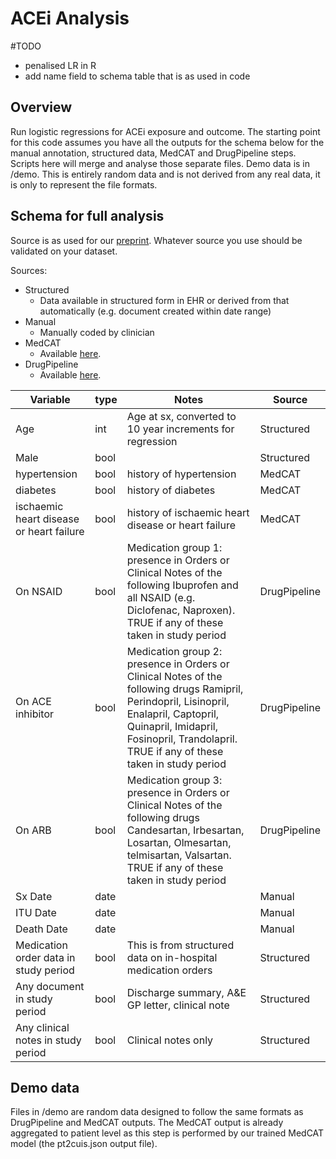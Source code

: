 # ACEi Analysis

#TODO
* penalised LR in R
* add name field to schema table that is as used in code

## Overview
Run logistic regressions for ACEi exposure and outcome. The starting point for this code assumes you have all the
outputs for the schema below for the manual annotation, structured data, MedCAT and DrugPipeline steps. Scripts
here will merge and analyse those separate files. Demo data is in /demo. This is entirely random data and is not derived
from any real data, it is only to represent the file formats.

## Schema for full analysis
Source is as used for our [preprint](https://www.researchgate.net/publication/340261837_Treatment_with_ACE-inhibitors_is_not_associated_with_early_severe_SARS-Covid-19_infection_in_a_multi-site_UK_acute_Hospital_Trust?channel=doi&linkId=5e806057a6fdcc139c10467a&showFulltext=true).
Whatever source you use should be validated on your dataset.

Sources:
* Structured
  * Data available in structured form in EHR or derived from that automatically (e.g. document created within date range)
* Manual
  * Manually coded by clinician
* MedCAT
  * Available [here](https://github.com/CogStack/MedCAT).
* DrugPipeline
  * Available [here](https://github.com/dbeanm/DrugPipeline).

Variable | type | Notes | Source
--- | --- | --- | ---
Age | int | Age at sx, converted to 10 year increments for regression | Structured |
Male | bool | | Structured |
hypertension | bool | history of hypertension | MedCAT |
diabetes | bool | history of diabetes | MedCAT |
ischaemic heart disease or heart failure | bool | history of ischaemic heart disease or heart failure | MedCAT |
On NSAID | bool | Medication group 1: presence in Orders or Clinical Notes of the following Ibuprofen and all NSAID (e.g. Diclofenac, Naproxen). TRUE if any of these taken in study period | DrugPipeline |
On ACE inhibitor | bool | Medication group 2: presence in Orders or Clinical Notes of the following drugs Ramipril, Perindopril, Lisinopril, Enalapril, Captopril, Quinapril, Imidapril, Fosinopril, Trandolapril. TRUE if any of these taken in study period | DrugPipeline |
On ARB | bool | Medication group 3: presence in Orders or Clinical Notes of the following drugs Candesartan, Irbesartan, Losartan, Olmesartan, telmisartan, Valsartan. TRUE if any of these taken in study period | DrugPipeline |
Sx Date | date | | Manual |
ITU Date | date | | Manual |
Death Date | date | | Manual |
Medication order data in study period | bool | This is from structured data on in-hospital medication orders | Structured |
Any document in study period | bool | Discharge summary, A&E GP letter, clinical note | Structured |
Any clinical notes in study period | bool | Clinical notes only | Structured |



## Demo data
Files in /demo are random data designed to follow the same formats as DrugPipeline and MedCAT outputs.
The MedCAT output is already aggregated to patient level as this step is performed by our trained
MedCAT model (the pt2cuis.json output file).
